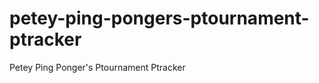 petey-ping-pongers-ptournament-ptracker
=======================================

Petey Ping Ponger's Ptournament Ptracker

